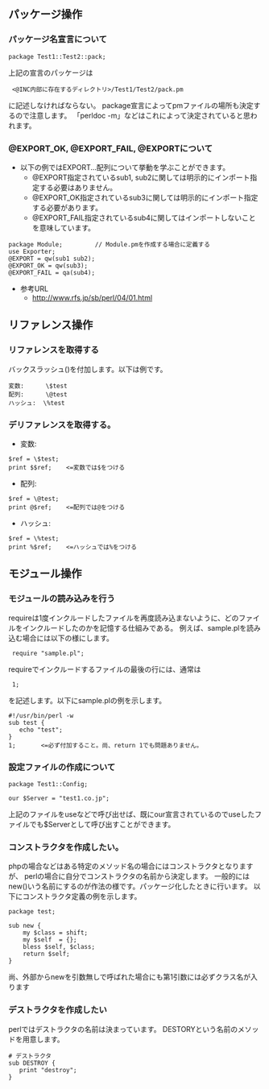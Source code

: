 ## パッケージ操作

###  パッケージ名宣言について
```
package Test1::Test2::pack;
```

上記の宣言のパッケージは
```
 <@INC内部に存在するディレクトリ>/Test1/Test2/pack.pm
```
に記述しなければならない。
package宣言によってpmファイルの場所も決定するので注意します。
「perldoc -m」などはこれによって決定されていると思われます。


### @EXPORT_OK, @EXPORT_FAIL, @EXPORTについて

- 以下の例ではEXPORT...配列について挙動を学ぶことができます。
  - @EXPORT指定されているsub1, sub2に関しては明示的にインポート指定する必要はありません。
  - @EXPORT_OK指定されているsub3に関しては明示的にインポート指定する必要があります。
  - @EXPORT_FAIL指定されているsub4に関してはインポートしないことを意味しています。
```
package Module;         // Module.pmを作成する場合に定義する
use Exporter;
@EXPORT = qw(sub1 sub2);
@EXPORT_OK = qw(sub3);
@EXPORT_FAIL = qa(sub4);
```

- 参考URL
  - http://www.rfs.jp/sb/perl/04/01.html


## リファレンス操作
### リファレンスを取得する
バックスラッシュ(\)を付加します。以下は例です。
```
変数:      \$test
配列:      \@test
ハッシュ:  \%test
```
 
### デリファレンスを取得する。
- 変数:
```
$ref = \$test;
print $$ref;    <=変数では$をつける
```

- 配列:
```
$ref = \@test;
print @$ref;    <=配列では@をつける
```

- ハッシュ:
```
$ref = \%test;
print %$ref;    <=ハッシュでは%をつける
```

## モジュール操作
### モジュールの読み込みを行う
requireは1度インクルードしたファイルを再度読み込まないように、どのファイルをインクルードしたのかを記憶する仕組みである。
例えば、sample.plを読み込む場合には以下の様にします。
```
 require "sample.pl";
```
requireでインクルードするファイルの最後の行には、通常は
```
 1;
```
を記述します。以下にsample.plの例を示します。
```
#!/usr/bin/perl -w
sub test {
   echo "test";
}
1;       <=必ず付加すること。尚、return 1でも問題ありません。
```

### 設定ファイルの作成について

```
package Test1::Config;
 
our $Server = "test1.co.jp";
```
上記のファイルをuseなどで呼び出せば、既にour宣言されているのでuseしたファイルでも$Serverとして呼び出すことができます。

### コンストラクタを作成したい。
phpの場合などはある特定のメソッド名の場合にはコンストラクタとなりますが、
perlの場合に自分でコンストラクタの名前から決定します。
一般的にはnew()いう名前にするのが作法の様です。パッケージ化したときに行います。
以下にコンストラクタ定義の例を示します。
```
package test;

sub new { 
	my $class = shift; 
	my $self  = {};
	bless $self, $class; 
	return $self;
}
```
尚、外部からnewを引数無しで呼ばれた場合にも第1引数には必ずクラス名が入ります

### デストラクタを作成したい
perlではデストラクタの名前は決まっています。
DESTORYという名前のメソッドを用意します。
```
# デストラクタ
sub DESTROY {
   print "destroy";
}
```
